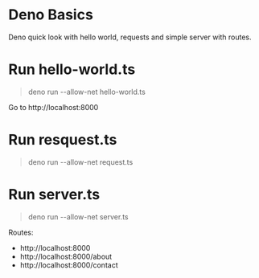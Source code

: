 # Deno Basics

Deno quick look with hello world, requests and simple server with routes.

# Run hello-world.ts

> deno run --allow-net hello-world.ts


Go to http://localhost:8000


# Run resquest.ts

> deno run --allow-net request.ts


# Run server.ts

> deno run --allow-net server.ts

Routes:
- http://localhost:8000
- http://localhost:8000/about
- http://localhost:8000/contact